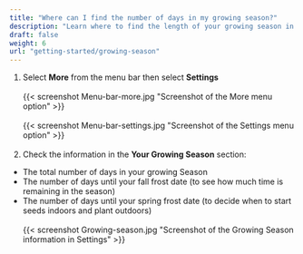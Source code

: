 ```yaml
---
title: "Where can I find the number of days in my growing season?"
description: "Learn where to find the length of your growing season in Planter"
draft: false
weight: 6
url: "getting-started/growing-season"
---
```


1. Select **More** from the menu bar then select **Settings**<br /><br />
{{< screenshot Menu-bar-more.jpg "Screenshot of the More menu option" >}}<br /><br />
{{< screenshot Menu-bar-settings.jpg "Screenshot of the Settings menu option" >}}<br /><br />
2. Check the information in the **Your Growing Season** section:
- The total number of days in your growing Season
- The number of days until your fall frost date (to see how much time is remaining in the season)
- The number of days until your spring frost date (to decide when to start seeds indoors and plant outdoors)<br /><br />
{{< screenshot Growing-season.jpg "Screenshot of the Growing Season information in Settings" >}}
